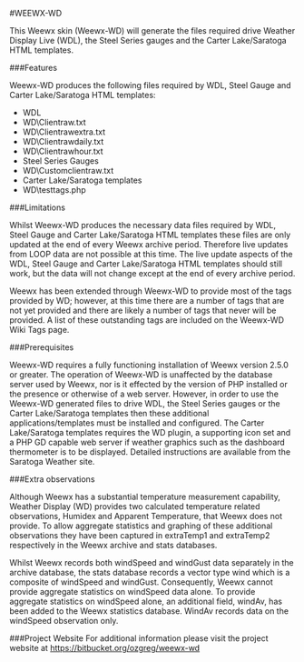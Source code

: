 #WEEWX-WD

This Weewx skin (Weewx-WD) will generate the files required drive Weather Display Live (WDL), the Steel Series gauges and the Carter Lake/Saratoga HTML templates.

###Features

Weewx-WD produces the following files required by WDL, Steel Gauge and Carter Lake/Saratoga HTML templates:
* WDL
* WD\Clientraw.txt
* WD\Clientrawextra.txt
* WD\Clientrawdaily.txt
* WD\Clientrawhour.txt
* Steel Series Gauges
* WD\Customclientraw.txt
* Carter Lake/Saratoga templates
* WD\testtags.php

###Limitations

Whilst Weewx-WD produces the necessary data files required by WDL, Steel Gauge and Carter Lake/Saratoga HTML templates these files are only updated at the end of every Weewx archive period. Therefore live updates from LOOP data are not possible at this time. The live update aspects of the WDL, Steel Gauge and Carter Lake/Saratoga HTML templates should still work, but the data will not change except at the end of every archive period.

Weewx has been extended through Weewx-WD to provide most of the tags provided by WD; however, at this time there are a number of tags that are not yet provided and there are likely a number of tags that never will be provided. A list of these outstanding tags are included on the Weewx-WD Wiki Tags page.

###Prerequisites

Weewx-WD requires a fully functioning installation of Weewx version 2.5.0 or greater. The operation of Weewx-WD is unaffected by the database server used by Weewx, nor is it effected by the version of PHP installed or the presence or otherwise of a web server. However, in order to use the Weewx-WD generated files to drive WDL, the Steel Series gauges or the Carter Lake/Saratoga templates then these additional applications/templates must be installed and configured. The Carter Lake/Saratoga templates requires the WD plugin, a supporting icon set and a PHP GD capable web server if weather graphics such as the dashboard thermometer is to be displayed. Detailed instructions are available from the Saratoga Weather site.

###Extra observations

Although Weewx has a substantial temperature measurement capability, Weather Display (WD) provides two calculated temperature related observations, Humidex and Apparent Temperature, that Weewx does not provide. To allow aggregate statistics and graphing of these additional observations they have been captured in extraTemp1 and extraTemp2 respectively in the Weewx archive and stats databases.

Whilst Weewx records both windSpeed and windGust data separately in the archive database, the stats database records a vector type wind which is a composite of windSpeed and windGust. Consequently, Weewx cannot provide aggregate statistics on windSpeed data alone. To provide aggregate statistics on windSpeed alone, an additional field, windAv, has been added to the Weewx statistics database. WindAv records data on the windSpeed observation only.

###Project Website
For additional information please visit the project website at  https://bitbucket.org/ozgreg/weewx-wd
